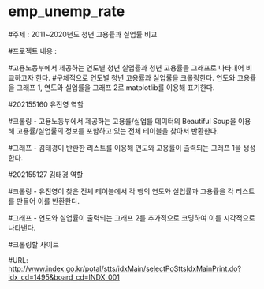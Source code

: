 # emp_unemp_rate
#주제 : 2011~2020년도 청년 고용률과 실업률 비교

#프로젝트 내용 : 

#고용노동부에서 제공하는 연도별 청년 실업률과 청년 고용률을 그래프로 나타내어 비교하고자 한다. 
#구체적으로 연도별 청년 고용률과 실업률을 크롤링한다.  연도와 고용률을 그래프 1, 연도와 실업률을 그래프 2로 matplotlib를 이용해 표기한다.

#202155160 유진영 역할

#크롤링 - 고용노동부에서 제공하는 고용률/실업률 데이터의 Beautiful Soup을 이용해 고용률/실업률의 정보를 포함하고 있는 전체 테이블을 찾아서 반환한다.

#그래프 -  김태경이 반환한 리스트를 이용해 연도와 고용률이 출력되는 그래프 1을 생성한다.


#202155127 김태경 역할


#크롤링 - 유진영이 찾은 전체 테이블에서 각 행의 연도와 실업률과 고용률을 각 리스트를 만들어 이를 반환한다.

#그래프 - 연도와 실업률이 출력되는 그래프 2를 추가적으로 코딩하여 이를 시각적으로 나타낸다.


#크롤링할 사이트 

#URL: http://www.index.go.kr/potal/stts/idxMain/selectPoSttsIdxMainPrint.do?idx_cd=1495&board_cd=INDX_001

